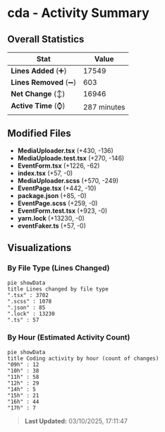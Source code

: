 # cda - Activity Summary 

## Overall Statistics

| Stat                   | Value                                                             |
| ---------------------- | ----------------------------------------------------------------- |
| **Lines Added** (➕)   | 17549                                          |
| **Lines Removed** (➖) | 603                                        |
| **Net Change** (↕)    | 16946                |
| **Active Time** (⌚)   | 287 minutes |


## Modified Files
- **MediaUploader.tsx** (+430, -136)
- **MediaUploade.test.tsx** (+270, -146)
- **EventForm.tsx** (+1226, -62)
- **index.tsx** (+57, -0)
- **MediaUploader.scss** (+570, -249)
- **EventPage.tsx** (+442, -10)
- **package.json** (+85, -0)
- **EventPage.scss** (+259, -0)
- **EventForm.test.tsx** (+923, -0)
- **yarn.lock** (+13230, -0)
- **eventFaker.ts** (+57, -0)

## Visualizations

### By File Type (Lines Changed)

```mermaid
pie showData
title Lines changed by file type
".tsx" : 3702
".scss" : 1078
".json" : 85
".lock" : 13230
".ts" : 57
```

### By Hour (Estimated Activity Count)

```mermaid
pie showData
title Coding activity by hour (count of changes)
"09h" : 12
"10h" : 38
"11h" : 58
"12h" : 29
"14h" : 5
"15h" : 21
"16h" : 44
"17h" : 7
```


> **Last Updated:** 03/10/2025, 17:11:47